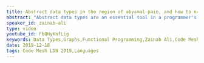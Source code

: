 ```yaml
---
title: Abstract data types in the region of abysmal pain, and how to navigate them
abstract: "Abstract data types are an essential tool in a programmer's toolkit, but finding a data structure to fit them can be challenging. This is especially so for graphs, which can have complex constraints that are difficult to encode using conventional data structures. Join me in the search for a functional, typesafe graph. We will explore different graph representations, and discover how types can help us encode constraints. Using dependent types, we will construct a graph that we can prove satisfies its abstract data type."
speaker_id: zainab-ali
type: video
youtube_id: FbQHyKnfLig
keywords: Data Types,Graphs,Functional Programming,Zainab Ali,Code Mesh LDN,Dependant Types,ADTs
date: 2019-12-18
tags: Code Mesh LDN 2019,Languages
---
```


